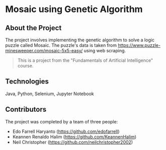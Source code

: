 # Mosaic using Genetic Algorithm

## About the Project
The project involves implementing the genetic algorithm to solve a logic puzzle called Mosaic.
The puzzle's data is taken from https://www.puzzle-minesweeper.com/mosaic-5x5-easy/ using web scraping.

> This is a project from the "Fundamentals of Artificial Intelligence" course.

## Technologies
Java, Python, Selenium, Jupyter Notebook

## Contributors
The project was completed by a team of three people: 
- Edo Farrell Haryanto (https://github.com/edofarrell)
- Keannen Renaldo Halim (https://github.com/KeannenHalim)
- Neil Christopher (https://github.com/neilchristopher2002)

